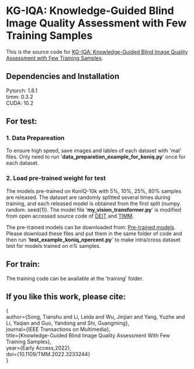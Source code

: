 # KG-IQA: Knowledge-Guided Blind Image Quality Assessment with Few Training Samples
This is the source code for [KG-IQA: Knowledge-Guided Blind Image Quality Assessment with Few Training Samples](https://ieeexplore.ieee.org/document/10003665).

## Dependencies and Installation
Pytorch: 1.8.1  
timm: 0.3.2  
CUDA: 10.2  

## For test:
### 1. Data Prepareation  
   To ensure high speed, save images and lables of each dataset with 'mat' files. Only need to run '**data_preparation_example_for_koniq.py**' once for each dataset.
   
### 2. Load pre-trained weight for test  
   The models pre-trained on KonIQ-10k with 5%, 10%, 25%, 80% samples are released. The dataset are randomly splitted several times during training, and each released model is obtained from the first split (numpy. random. seed(1)). The model file '**my_vision_transformer.py**' is modified from open accessed source code of [DEIT](https://github.com/facebookresearch/deit) and [TIMM](https://github.com/huggingface/pytorch-image-models/tree/main/timm). 
   
   The pre-trained models can be downloaded from: [Pre-trained models](https://pan.baidu.com/s/1kKGTp1iS0QGhuYGSJQVhTg?pwd=o80k). Please download these files and put them in the same folder of code and then run '**test_example_koniq_*n*percent.py**' to make intra/cross dataset test for models trained on *n%* samples.
   
   
## For train:  
The training code can be available at the 'training' folder.


## If you like this work, please cite:

{   
     author={Song, Tianshu and Li, Leida and Wu, Jinjian and Yang, Yuzhe and Li, Yaqian and Guo, Yandong and Shi, Guangming},  
     journal={IEEE Transactions on Multimedia},   
     title={Knowledge-Guided Blind Image Quality Assessment With Few Training Samples},   
     year={Early Access,2022},  
     doi={10.1109/TMM.2022.3233244}   
  }


